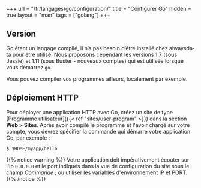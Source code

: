 +++
url = "/fr/langages/go/configuration/"
title = "Configurer Go"
hidden = true
layout = "man"
tags = ["golang"]
+++

## Version
Go étant un langage compilé, il n’a pas besoin d’être ins­tal­lé chez always­da­ta pour être uti­li­sé. Nous proposons cependant les versions 1.7 (sous Jessie) et 1.11 (sous Buster - nouveaux comptes) qui est utilisée lorsque vous démarrez `go`.

Vous pouvez compiler vos programmes ailleurs, localement par exemple.


## Déploiement HTTP

Pour déployer une application HTTP avec Go, créez un site de type [Programme utilisateur]({{< ref "sites/user-program" >}}) dans la section **Web > Sites**. Après avoir compilé le programme et l'avoir chargé sur votre compte, vous devrez spécifier la commande qui démarre votre application Go, par exemple :

```
$ $HOME/myapp/hello
```

{{% notice warning %}}
Votre application doit impérativement écouter sur l'ip `0.0.0.0` et le port indiqués dans la vue de configuration du site sous le champ *Commande* ; ou utiliser les variables d'environnement IP et PORT.
{{% /notice %}}
